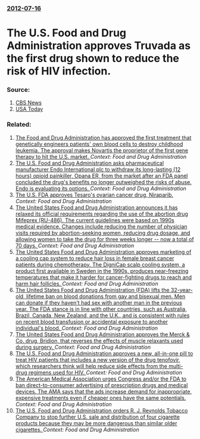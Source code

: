 ### [2012-07-16](/news/2012/07/16/index.md)

# The U.S. Food and Drug Administration approves Truvada as the first drug shown to reduce the risk of HIV infection. 




### Source:

1. [CBS News](http://www.cbsnews.com/8301-504763_162-57473116-10391704/truvada-approved-by-fda-as-first-hiv-prevention-pill/)
2. [USA Today](http://www.usatoday.com/news/health/story/2012-07-16/hiv-pill-truvada-approved-by-fda/56254246/1)

### Related:

1. [The Food and Drug Administration has approved the first treatment that genetically engineers patients' own blood cells to destroy childhood leukemia. The approval makes Novartis the proprietor of the first gene therapy to hit the U.S. market. ](/news/2017/08/30/the-food-and-drug-administration-has-approved-the-first-treatment-that-genetically-engineers-patients-own-blood-cells-to-destroy-childhood.md) _Context: Food and Drug Administration_
2. [The U.S. Food and Drug Administration asks pharmaceutical manufacturer Endo International plc to withdraw its long-lasting (12 hours) opioid painkiller, Opana ER, from the market after an FDA panel concluded the drug's benefits no longer outweighed the risks of abuse. Endo is evaluating its options. ](/news/2017/06/8/the-u-s-food-and-drug-administration-asks-pharmaceutical-manufacturer-endo-international-plc-to-withdraw-its-long-lasting-12-hours-opioid.md) _Context: Food and Drug Administration_
3. [The U.S. FDA approves Tesaro's ovarian cancer drug, Niraparib. ](/news/2017/03/27/the-u-s-fda-approves-tesaro-s-ovarian-cancer-drug-niraparib.md) _Context: Food and Drug Administration_
4. [The United States Food and Drug Administration announces it has relaxed its official requirements regarding the use of the abortion drug Mifeprex (RU-486). The current guidelines were based on 1990s medical evidence. Changes include reducing the number of physician visits required by abortion-seeking women, reducing drug dosage, and allowing women to take the drug for three weeks longer -- now a total of 70 days. ](/news/2016/03/30/the-united-states-food-and-drug-administration-announces-it-has-relaxed-its-official-requirements-regarding-the-use-of-the-abortion-drug-mif.md) _Context: Food and Drug Administration_
5. [The United States Food and Drug Administration approves marketing of a cooling cap system to reduce hair loss in female breast cancer patients during chemotherapy. The DigniCap scalp cooling system, a product first available in Sweden in the 1990s, produces near-freezing temperatures that make it harder for cancer-fighting drugs to reach and harm hair follicles. ](/news/2015/12/8/the-united-states-food-and-drug-administration-approves-marketing-of-a-cooling-cap-system-to-reduce-hair-loss-in-female-breast-cancer-patien.md) _Context: Food and Drug Administration_
6. [The United States Food and Drug Administration (FDA) lifts the 32-year-old, lifetime ban on blood donations from gay and bisexual men. Men can donate if they haven't had sex with another man in the previous year. The FDA stance is in line with other countries, such as Australia, Brazil, Canada, New Zealand, and the U.K., and is consistent with rules on recent blood transfusion or accidental exposure to another individual's blood. ](/news/2015/12/21/the-united-states-food-and-drug-administration-fda-lifts-the-32-year-old-lifetime-ban-on-blood-donations-from-gay-and-bisexual-men-men-c.md) _Context: Food and Drug Administration_
7. [The United States Food and Drug Administration approves the Merck & Co. drug, Bridion, that reverses the effects of muscle relaxants used during surgery. ](/news/2015/12/15/the-united-states-food-and-drug-administration-approves-the-merck-co-drug-bridion-that-reverses-the-effects-of-muscle-relaxants-used-du.md) _Context: Food and Drug Administration_
8. [The U.S. Food and Drug Administration approves a new, all-in-one pill to treat HIV patients that includes a new version of the drug tenofovir, which researchers think will help reduce side effects from the multi-drug regimens used for HIV. ](/news/2015/11/6/the-u-s-food-and-drug-administration-approves-a-new-all-in-one-pill-to-treat-hiv-patients-that-includes-a-new-version-of-the-drug-tenofovi.md) _Context: Food and Drug Administration_
9. [The American Medical Association urges Congress and/or the FDA to ban direct-to-consumer advertising of prescription drugs and medical devices. The AMA says that the ads increase demand for inappropriate, expensive treatments even if cheaper ones have the same potentials. ](/news/2015/11/19/the-american-medical-association-urges-congress-and-or-the-fda-to-ban-direct-to-consumer-advertising-of-prescription-drugs-and-medical-devic.md) _Context: Food and Drug Administration_
10. [The U.S. Food and Drug Administration orders R. J. Reynolds Tobacco Company to stop further U.S. sale and distribution of four cigarette products because they may be more dangerous than similar older cigarettes. ](/news/2015/09/15/the-u-s-food-and-drug-administration-orders-r-j-reynolds-tobacco-company-to-stop-further-u-s-sale-and-distribution-of-four-cigarette-pro.md) _Context: Food and Drug Administration_
